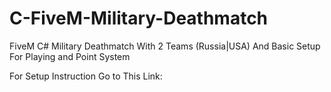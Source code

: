 # C-FiveM-Military-Deathmatch
FiveM C# Military Deathmatch With 2 Teams (Russia|USA) And Basic Setup For Playing and Point System		


For Setup Instruction Go to This Link:
